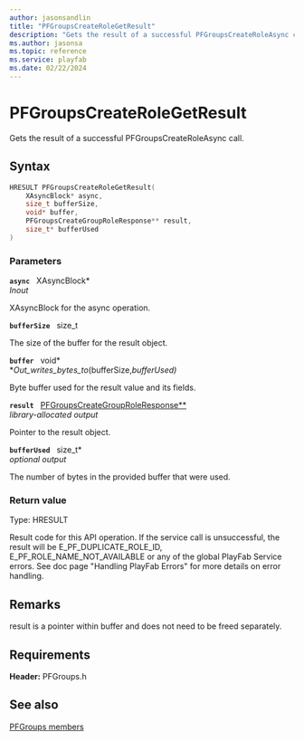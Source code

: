 ```yaml
---
author: jasonsandlin
title: "PFGroupsCreateRoleGetResult"
description: "Gets the result of a successful PFGroupsCreateRoleAsync call."
ms.author: jasonsa
ms.topic: reference
ms.service: playfab
ms.date: 02/22/2024
---
```


# PFGroupsCreateRoleGetResult  

Gets the result of a successful PFGroupsCreateRoleAsync call.  

## Syntax  
  
```cpp
HRESULT PFGroupsCreateRoleGetResult(  
    XAsyncBlock* async,  
    size_t bufferSize,  
    void* buffer,  
    PFGroupsCreateGroupRoleResponse** result,  
    size_t* bufferUsed  
)  
```  
  
### Parameters  
  
**`async`** &nbsp; XAsyncBlock*  
*_Inout_*  
  
XAsyncBlock for the async operation.  
  
**`bufferSize`** &nbsp; size_t  
  
The size of the buffer for the result object.  
  
**`buffer`** &nbsp; void*  
*_Out_writes_bytes_to_(bufferSize,*bufferUsed)*  
  
Byte buffer used for the result value and its fields.  
  
**`result`** &nbsp; [PFGroupsCreateGroupRoleResponse**](../../pfgroupstypes/structs/pfgroupscreategrouproleresponse.md)  
*library-allocated output*  
  
Pointer to the result object.  
  
**`bufferUsed`** &nbsp; size_t*  
*optional output*  
  
The number of bytes in the provided buffer that were used.  
  
  
### Return value
Type: HRESULT
  
Result code for this API operation. If the service call is unsuccessful, the result will be E_PF_DUPLICATE_ROLE_ID, E_PF_ROLE_NAME_NOT_AVAILABLE or any of the global PlayFab Service errors. See doc page "Handling PlayFab Errors" for more details on error handling.
  
## Remarks  
  
result is a pointer within buffer and does not need to be freed separately.
  
## Requirements  
  
**Header:** PFGroups.h
  
## See also  
[PFGroups members](../pfgroups_members.md)  

  
  
